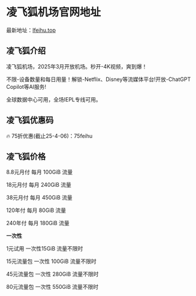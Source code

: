 # 凌飞狐机场官网地址

最新地址：[lfeihu.top](https://www.lfeihu.top/#/register?code=cN9ZaljE)

## 凌飞狐介绍

凌飞狐机场，2025年3月开放机场。秒开-4K视频，爽到爆！

不限-设备数量和每日用量！解锁-Netflix、Disney等流媒体平台!开放-ChatGPT Copilot等AI服务!

全球数据中心可用，全场IEPL专线可用。

## 凌飞狐优惠码

🔥 75折优惠(截止25-4-06)：75feihu

## 凌飞狐价格

8.8元月付 每月 100GiB 流量

18元月付 每月 240GiB 流量

38元月付 每月 450GiB 流量

120年付 每月 80GiB 流量

240年付 每月 180GiB 流量

**一次性**

1元试用 一次性15GiB 流量不限时

15元流量包 一次性 100GiB 流量不限时

45元流量包 一次性 280GiB 流量不限时

80元流量包 一次性 550GiB 流量不限时
